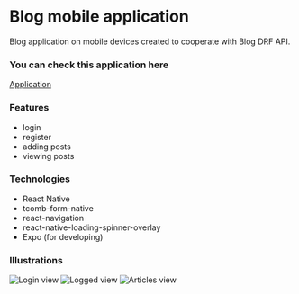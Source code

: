 # Blog mobile application

Blog application on mobile devices created to cooperate with 
Blog DRF API.

### You can check this application here
[Application](https://expo.io/@michal-mietus/Blog)

### Features
- login
- register
- adding posts
- viewing posts

### Technologies
- React Native
- tcomb-form-native
- react-navigation
- react-native-loading-spinner-overlay
- Expo (for developing)

### Illustrations
![Login view](https://i.ibb.co/bNHJbFG/Screenshot-20190302-124534.jpg)
![Logged view](https://i.ibb.co/N7szsdr/Screenshot-20190302-124619.jpg)
![Articles view](https://i.ibb.co/5WfQG0j/Screenshot-20190302-124611.jpg)
